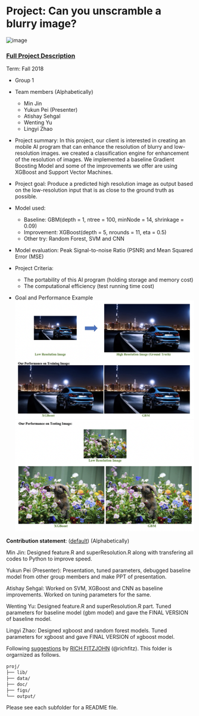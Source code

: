 # Project: Can you unscramble a blurry image? 
![image](figs/example.png)

### [Full Project Description](doc/project3_desc.md)

Term: Fall 2018

+ Group 1
+ Team members (Alphabetically)
	+ Min Jin
	+ Yukun Pei (Presenter)
	+ Atishay Sehgal
	+ Wenting Yu
	+ Lingyi Zhao

+ Project summary: In this project, our client is interested in creating an mobile AI program that can enhance the resolution of blurry and low-resolution images. we created a classification engine for enhancement of the resolution of images. We implemented a baseline Gradient Boosting Model and some of the improvements we offer are using XGBoost and Support Vector Machines.
+ Project goal: Produce a predicted high resolution image as output based on the low-resolution input that is as close to the ground truth as possible.
+ Model used:
	+ Baseline: GBM(depth = 1, ntree = 100, minNode = 14, shrinkage = 0.09)
	+ Improvement: XGBoost(depth = 5, nrounds = 11, eta = 0.5)
	+ Other try: Random Forest, SVM and CNN
+ Model evaluation: Peak Signal-to-noise Ratio (PSNR) and Mean Squared Error (MSE)
+ Project Criteria: 
	+ The portability of this AI program (holding storage and memory cost)
	+ The computational efficiency (test running time cost)

+ Goal and Performance Example
![image](figs/HRexample1.png)
![image](figs/HRexample2.png)

**Contribution statement**: ([default](doc/a_note_on_contributions.md)) (Alphabetically)

Min Jin: Designed feature.R and superResolution.R along with transfering all codes to Python to improve speed.

Yukun Pei (Presenter): Presentation, tuned parameters, debugged baseline model from other group members and make PPT of presentation.

Atishay Sehgal: Worked on SVM, XGBoost and CNN as baseline improvements. Worked on tuning parameters for the same. 

Wenting Yu: Designed feature.R and superResolution.R part. Tuned parameters for baseline model (gbm model) and gave the FINAL VERSION of baseline model.  

Lingyi Zhao: Designed xgboost and random forest models. Tuned parameters for xgboost and gave FINAL VERSION of xgboost model.


Following [suggestions](http://nicercode.github.io/blog/2013-04-05-projects/) by [RICH FITZJOHN](http://nicercode.github.io/about/#Team) (@richfitz). This folder is orgarnized as follows.

```
proj/
├── lib/
├── data/
├── doc/
├── figs/
└── output/
```

Please see each subfolder for a README file.

